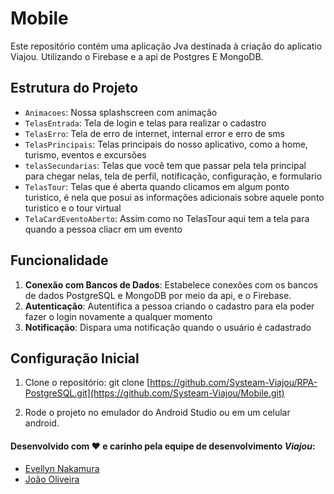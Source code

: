 # Mobile

Este repositório contém uma aplicação Jva destinada à criação do aplicatio Viajou. Utilizando o Firebase e a api de Postgres E MongoDB.

## Estrutura do Projeto

- `Animacoes`: Nossa splashscreen com animação
- `TelasEntrada`: Tela de login e telas para realizar o cadastro
- `TelasErro`: Tela de erro de internet, internal error e erro de sms
- `TelasPrincipais`: Telas principais do nosso aplicativo, como a home, turismo, eventos e excursões
- `telasSecundarias`: Telas que você tem que passar pela tela principal para chegar nelas, tela de perfil, notificação, configuração, e formulario
- `TelasTour`: Telas que é aberta quando clicamos em algum ponto turistico, é nela que posui as informações adicionais sobre aquele ponto turistico e o tour virtual
- `TelaCardEventoAberto`: Assim como no TelasTour aqui tem a tela para quando a pessoa cliacr em um evento

## Funcionalidade

  1. **Conexão com Bancos de Dados**: Estabelece conexões com os bancos de dados PostgreSQL e MongoDB por meio da api, e o Firebase.
  2. **Autenticação**: Autentifica a pessoa criando o cadastro para ela poder fazer o login novamente a qualquer momento
  3. **Notificação**: Dispara uma notificação quando o usuário é cadastrado

## Configuração Inicial

1. Clone o repositório:
git clone [https://github.com/Systeam-Viajou/RPA-PostgreSQL.git](https://github.com/Systeam-Viajou/Mobile.git)

2. Rode o projeto no emulador do Android Studio ou em um celular android.

#### Desenvolvido com ❤ e carinho pela equipe de desenvolvimento *Viajou*:

- [Evellyn Nakamura](https://github.com/evellynNakamura)
- [João Oliveira](https://github.com/Jampeta)
